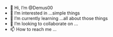 - 👋 Hi, I’m @Demus00
- 👀 I’m interested in ...simple things
- 🌱 I’m currently learning ...all about those things
- 💞️ I’m looking to collaborate on ...
- 📫 How to reach me ...

<!---
Demus00/Demus00 is a ✨ special ✨ repository because its `README.md` (this file) appears on your GitHub profile.
You can click the Preview link to take a look at your changes.
--->
